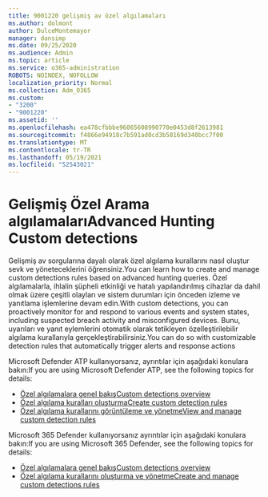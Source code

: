 ```yaml
---
title: 9001220 gelişmiş av özel algılamaları
ms.author: dolmont
author: DulceMontemayor
manager: dansimp
ms.date: 09/25/2020
ms.audience: Admin
ms.topic: article
ms.service: o365-administration
ROBOTS: NOINDEX, NOFOLLOW
localization_priority: Normal
ms.collection: Adm_O365
ms.custom:
- "3200"
- "9001220"
ms.assetid: ''
ms.openlocfilehash: ea478cfbbbe96065608990770e0453d8f2613981
ms.sourcegitcommit: f4866e94918c7b591ad0cd3b58169d340bcc7f00
ms.translationtype: MT
ms.contentlocale: tr-TR
ms.lasthandoff: 05/19/2021
ms.locfileid: "52543021"
---
```

# <a name="advanced-hunting-custom-detections"></a><span data-ttu-id="2b5f8-102">Gelişmiş Özel Arama algılamaları</span><span class="sxs-lookup"><span data-stu-id="2b5f8-102">Advanced Hunting Custom detections</span></span>

<span data-ttu-id="2b5f8-103">Gelişmiş av sorgularına dayalı olarak özel algılama kurallarını nasıl oluştur sevk ve yöneteceklerini öğrensiniz.</span><span class="sxs-lookup"><span data-stu-id="2b5f8-103">You can learn how to create and manage custom detections rules based on advanced hunting queries.</span></span> <span data-ttu-id="2b5f8-104">Özel algılamalarla, ihlalin şüpheli etkinliği ve hatalı yapılandırılmış cihazlar da dahil olmak üzere çeşitli olayları ve sistem durumları için önceden izleme ve yanıtlama işlemlerine devam edin.</span><span class="sxs-lookup"><span data-stu-id="2b5f8-104">With custom detections, you can proactively monitor for and respond to various events and system states, including suspected breach activity and misconfigured devices.</span></span> <span data-ttu-id="2b5f8-105">Bunu, uyarıları ve yanıt eylemlerini otomatik olarak tetikleyen özelleştirilebilir algılama kurallarıyla gerçekleştirabilirsiniz.</span><span class="sxs-lookup"><span data-stu-id="2b5f8-105">You can do so with customizable detection rules that automatically trigger alerts and response actions</span></span>
  
<span data-ttu-id="2b5f8-106">Microsoft Defender ATP kullanıyorsanız, ayrıntılar için aşağıdaki konulara bakın:</span><span class="sxs-lookup"><span data-stu-id="2b5f8-106">If you are using Microsoft Defender ATP, see the following topics for details:</span></span> 
- [<span data-ttu-id="2b5f8-107">Özel algılamalara genel bakış</span><span class="sxs-lookup"><span data-stu-id="2b5f8-107">Custom detections overview</span></span>](/windows/security/threat-protection/microsoft-defender-atp/overview-custom-detections)
- [<span data-ttu-id="2b5f8-108">Özel algılama kuralları oluşturma</span><span class="sxs-lookup"><span data-stu-id="2b5f8-108">Create custom detection rules</span></span>](/windows/security/threat-protection/microsoft-defender-atp/custom-detection-rules)
- [<span data-ttu-id="2b5f8-109">Özel algılama kurallarını görüntüleme ve yönetme</span><span class="sxs-lookup"><span data-stu-id="2b5f8-109">View and manage custom detection rules</span></span>](/windows/security/threat-protection/microsoft-defender-atp/custom-detections-manage)

<span data-ttu-id="2b5f8-110">Microsoft 365 Defender kullanıyorsanız ayrıntılar için aşağıdaki konulara bakın:</span><span class="sxs-lookup"><span data-stu-id="2b5f8-110">If you are using Microsoft 365 Defender, see the following topics for details:</span></span> 
- [<span data-ttu-id="2b5f8-111">Özel algılamalara genel bakış</span><span class="sxs-lookup"><span data-stu-id="2b5f8-111">Custom detections overview</span></span>](/microsoft-365/security/mtp/custom-detections-overview)
- [<span data-ttu-id="2b5f8-112">Özel algılama kurallarını oluşturma ve yönetme</span><span class="sxs-lookup"><span data-stu-id="2b5f8-112">Create and manage custom detections rules</span></span>](/microsoft-365/security/mtp/custom-detection-rules)
